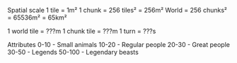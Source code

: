 Spatial scale
1 tile = 1m²
1 chunk = 256 tiles² = 256m²
World = 256 chunks² = 65536m² = 65km²

1 world tile = ???m
1 chunk tile = ???m
1 turn = ???s

Attributes
0-10 - Small animals
10-20 - Regular people
20-30 - Great people
30-50 - Legends
50-100 - Legendary beasts
